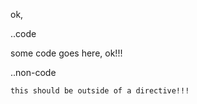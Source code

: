 ok,

..code

  some code goes here, ok!!!

..non-code

    this should be outside of a directive!!!

